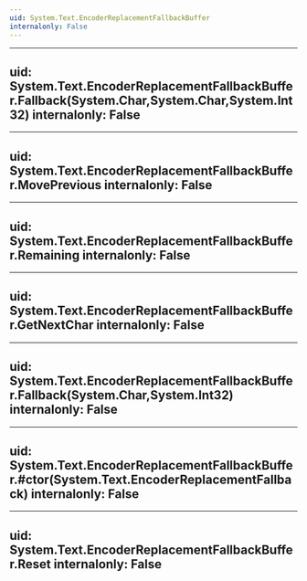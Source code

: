 ```yaml
---
uid: System.Text.EncoderReplacementFallbackBuffer
internalonly: False
---
```


---
uid: System.Text.EncoderReplacementFallbackBuffer.Fallback(System.Char,System.Char,System.Int32)
internalonly: False
---

---
uid: System.Text.EncoderReplacementFallbackBuffer.MovePrevious
internalonly: False
---

---
uid: System.Text.EncoderReplacementFallbackBuffer.Remaining
internalonly: False
---

---
uid: System.Text.EncoderReplacementFallbackBuffer.GetNextChar
internalonly: False
---

---
uid: System.Text.EncoderReplacementFallbackBuffer.Fallback(System.Char,System.Int32)
internalonly: False
---

---
uid: System.Text.EncoderReplacementFallbackBuffer.#ctor(System.Text.EncoderReplacementFallback)
internalonly: False
---

---
uid: System.Text.EncoderReplacementFallbackBuffer.Reset
internalonly: False
---
